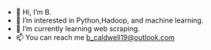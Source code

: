 - 👋 Hi, I’m B.
- 👀 I’m interested in Python,Hadoop, and machine learning.
- 🌱 I’m currently learning web scraping.
- 📫 You can reach me b_caldwell19@outlook.com

<!---
bcaldwell19/bcaldwell19 is a ✨ special ✨ repository because its `README.md` (this file) appears on your GitHub profile.
You can click the Preview link to take a look at your changes.
--->
